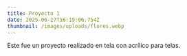```yaml
---
title: Proyecto 1
date: 2025-06-27T16:19:06.754Z
thumbnail: /images/uploads/flores.webp
---
```

E﻿ste fue un proyecto realizado en tela con acrílico para telas.